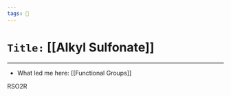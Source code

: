```yaml
---
tags: 🧪
---
```

# `Title:` [[Alkyl Sulfonate]]
--- 

- What led me here: [[Functional Groups]]

RSO2R
